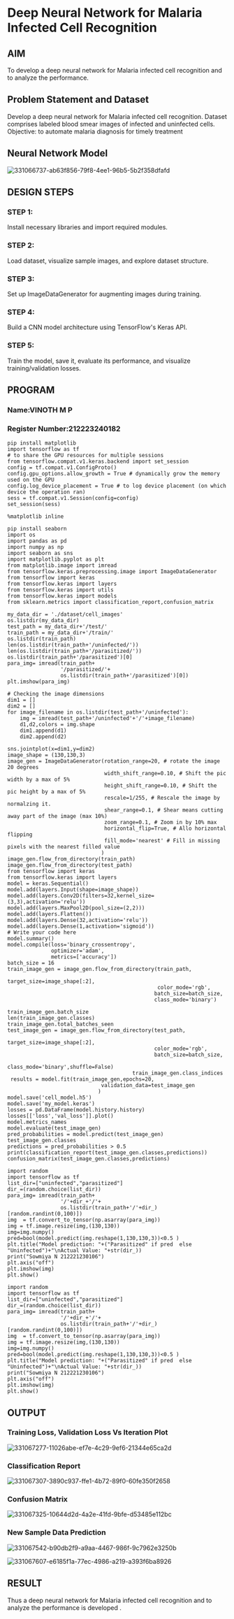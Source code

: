 # Deep Neural Network for Malaria Infected Cell Recognition

## AIM

To develop a deep neural network for Malaria infected cell recognition and to analyze the performance.

## Problem Statement and Dataset

Develop a deep neural network for Malaria infected cell recognition. Dataset comprises labeled blood smear images of infected and uninfected cells. Objective: to automate malaria diagnosis for timely treatment

## Neural Network Model

![331066737-ab63f856-79f8-4ee1-96b5-5b2f358dfafd](https://github.com/vinothmp21102005/malaria-cell-recognition/assets/145972215/b00303b2-d477-4bf7-8b7c-7d253d9119b3)


## DESIGN STEPS

### STEP 1:

Install necessary libraries and import required modules.

### STEP 2:

Load dataset, visualize sample images, and explore dataset structure.

### STEP 3:

Set up ImageDataGenerator for augmenting images during training.

### STEP 4:

Build a CNN model architecture using TensorFlow's Keras API.

### STEP 5:

Train the model, save it, evaluate its performance, and visualize training/validation losses.

## PROGRAM

### Name:VINOTH M P

### Register Number:212223240182

```
pip install matplotlib
import tensorflow as tf
# to share the GPU resources for multiple sessions
from tensorflow.compat.v1.keras.backend import set_session
config = tf.compat.v1.ConfigProto()
config.gpu_options.allow_growth = True # dynamically grow the memory used on the GPU
config.log_device_placement = True # to log device placement (on which device the operation ran)
sess = tf.compat.v1.Session(config=config)
set_session(sess)

%matplotlib inline

pip install seaborn
import os
import pandas as pd
import numpy as np
import seaborn as sns
import matplotlib.pyplot as plt
from matplotlib.image import imread
from tensorflow.keras.preprocessing.image import ImageDataGenerator
from tensorflow import keras
from tensorflow.keras import layers
from tensorflow.keras import utils
from tensorflow.keras import models
from sklearn.metrics import classification_report,confusion_matrix

my_data_dir = './dataset/cell_images'
os.listdir(my_data_dir)
test_path = my_data_dir+'/test/'
train_path = my_data_dir+'/train/'
os.listdir(train_path)
len(os.listdir(train_path+'/uninfected/'))
len(os.listdir(train_path+'/parasitized/'))
os.listdir(train_path+'/parasitized')[0]
para_img= imread(train_path+
                 '/parasitized/'+
                 os.listdir(train_path+'/parasitized')[0])
plt.imshow(para_img)

# Checking the image dimensions
dim1 = []
dim2 = []
for image_filename in os.listdir(test_path+'/uninfected'):
    img = imread(test_path+'/uninfected'+'/'+image_filename)
    d1,d2,colors = img.shape
    dim1.append(d1)
    dim2.append(d2)

sns.jointplot(x=dim1,y=dim2)
image_shape = (130,130,3)
image_gen = ImageDataGenerator(rotation_range=20, # rotate the image 20 degrees
                               width_shift_range=0.10, # Shift the pic width by a max of 5%
                               height_shift_range=0.10, # Shift the pic height by a max of 5%
                               rescale=1/255, # Rescale the image by normalzing it.
                               shear_range=0.1, # Shear means cutting away part of the image (max 10%)
                               zoom_range=0.1, # Zoom in by 10% max
                               horizontal_flip=True, # Allo horizontal flipping
                               fill_mode='nearest' # Fill in missing pixels with the nearest filled value
                              )
image_gen.flow_from_directory(train_path)
image_gen.flow_from_directory(test_path)
from tensorflow import keras
from tensorflow.keras import layers
model = keras.Sequential()
model.add(layers.Input(shape=image_shape))
model.add(layers.Conv2D(filters=32,kernel_size=(3,3),activation='relu'))
model.add(layers.MaxPool2D(pool_size=(2,2)))
model.add(layers.Flatten())
model.add(layers.Dense(32,activation='relu'))
model.add(layers.Dense(1,activation='sigmoid'))
# Write your code here
model.summary()
model.compile(loss='binary_crossentropy',
              optimizer='adam',
              metrics=['accuracy'])
batch_size = 16
train_image_gen = image_gen.flow_from_directory(train_path,
                                               target_size=image_shape[:2],
                                                color_mode='rgb',
                                               batch_size=batch_size,
                                               class_mode='binary')
                                    
train_image_gen.batch_size
len(train_image_gen.classes)
train_image_gen.total_batches_seen
test_image_gen = image_gen.flow_from_directory(test_path,
                                               target_size=image_shape[:2],
                                               color_mode='rgb',
                                               batch_size=batch_size,
                                               class_mode='binary',shuffle=False)
                                        train_image_gen.class_indices
 results = model.fit(train_image_gen,epochs=20,
                              validation_data=test_image_gen
                             )
model.save('cell_model.h5')
model.save('my_model.keras')
losses = pd.DataFrame(model.history.history)
losses[['loss','val_loss']].plot()      
model.metrics_names
model.evaluate(test_image_gen)
pred_probabilities = model.predict(test_image_gen)
test_image_gen.classes
predictions = pred_probabilities > 0.5
print(classification_report(test_image_gen.classes,predictions))
confusion_matrix(test_image_gen.classes,predictions)

import random
import tensorflow as tf
list_dir=["uninfected","parasitized"]
dir_=(random.choice(list_dir))
para_img= imread(train_path+
                 '/'+dir_+'/'+
                 os.listdir(train_path+'/'+dir_)[random.randint(0,100)])
img  = tf.convert_to_tensor(np.asarray(para_img))
img = tf.image.resize(img,(130,130))
img=img.numpy()
pred=bool(model.predict(img.reshape(1,130,130,3))<0.5 )
plt.title("Model prediction: "+("Parasitized" if pred  else "Uninfected")+"\nActual Value: "+str(dir_))
print("Sowmiya N 212221230106")
plt.axis("off")
plt.imshow(img)
plt.show()

import random
import tensorflow as tf
list_dir=["uninfected","parasitized"]
dir_=(random.choice(list_dir))
para_img= imread(train_path+
                 '/'+dir_+'/'+
                 os.listdir(train_path+'/'+dir_)[random.randint(0,100)])
img  = tf.convert_to_tensor(np.asarray(para_img))
img = tf.image.resize(img,(130,130))
img=img.numpy()
pred=bool(model.predict(img.reshape(1,130,130,3))<0.5 )
plt.title("Model prediction: "+("Parasitized" if pred  else "Uninfected")+"\nActual Value: "+str(dir_))
print("Sowmiya N 212221230106")
plt.axis("off")
plt.imshow(img)
plt.show()
```

## OUTPUT

### Training Loss, Validation Loss Vs Iteration Plot

![331067277-11026abe-ef7e-4c29-9ef6-21344e65ca2d](https://github.com/vinothmp21102005/malaria-cell-recognition/assets/145972215/c0d93a0e-7c3b-470b-b30c-18c77ff14a34)


### Classification Report

![331067307-3890c937-ffe1-4b72-89f0-60fe350f2658](https://github.com/vinothmp21102005/malaria-cell-recognition/assets/145972215/3cc9dc95-2716-4db2-a05f-4d81ee20fdb0)

### Confusion Matrix

![331067325-10644d2d-4a2e-41fd-9bfe-d53485e112bc](https://github.com/vinothmp21102005/malaria-cell-recognition/assets/145972215/d761d1a8-402b-4388-bef2-52af97af3a87)

### New Sample Data Prediction

![331067542-b90db2f9-a9aa-4467-986f-9c7962e3250b](https://github.com/vinothmp21102005/malaria-cell-recognition/assets/145972215/5423bc8a-cb0b-4060-a368-c0288d6252d6)

![331067607-e6185f1a-77ec-4986-a219-a393f6ba8926](https://github.com/vinothmp21102005/malaria-cell-recognition/assets/145972215/b6cf9563-2023-42f9-ba24-ffc56d0ff644)

## RESULT

Thus a deep neural network for Malaria infected cell recognition and to analyze the performance is developed .

